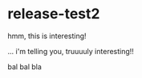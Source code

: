 # release-test2

hmm, this is interesting!

... i'm telling you, truuuuly interesting!!

bal bal bla
